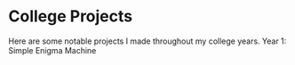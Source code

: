 # College Projects
Here are some notable projects I made throughout my college years.
Year 1: Simple Enigma Machine

